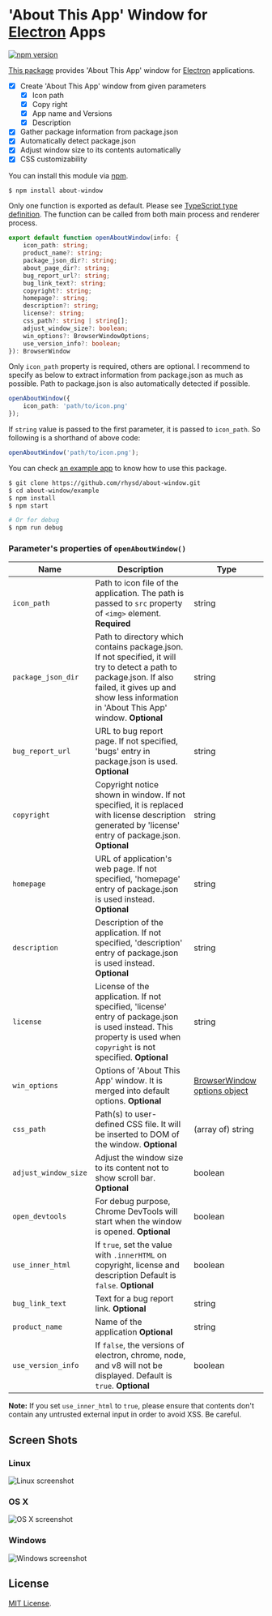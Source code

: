 'About This App' Window for [Electron](https://github.com/atom/electron) Apps
=============================================================================
[![npm version](https://badge.fury.io/js/about-window.svg)](https://www.npmjs.com/package/about-window)

[This package](https://www.npmjs.com/package/about-window) provides 'About This App' window for [Electron](https://github.com/atom/electron) applications.

- [x] Create 'About This App' window from given parameters
  - [x] Icon path
  - [x] Copy right
  - [x] App name and Versions
  - [x] Description
- [x] Gather package information from package.json
- [x] Automatically detect package.json
- [x] Adjust window size to its contents automatically
- [x] CSS customizability

You can install this module via [npm](https://www.npmjs.com/).

```sh
$ npm install about-window
```

Only one function is exported as default.  Please see [TypeScript type definition](index.d.ts).
The function can be called from both main process and renderer process.

```typescript
export default function openAboutWindow(info: {
    icon_path: string;
    product_name?: string;
    package_json_dir?: string;
    about_page_dir?: string;
    bug_report_url?: string;
    bug_link_text?: string;
    copyright?: string;
    homepage?: string;
    description?: string;
    license?: string;
    css_path?: string | string[];
    adjust_window_size?: boolean;
    win_options?: BrowserWindowOptions;
    use_version_info?: boolean;
}): BrowserWindow
```

Only `icon_path` property is required, others are optional.
I recommend to specify as below to extract information from package.json as much as possible.
Path to package.json is also automatically detected if possible.

```typescript
openAboutWindow({
    icon_path: 'path/to/icon.png'
});
```

If `string` value is passed to the first parameter, it is passed to `icon_path`. So following is a shorthand of above code:

```typescript
openAboutWindow('path/to/icon.png');
```

You can check [an example app](example) to know how to use this package.

```sh
$ git clone https://github.com/rhysd/about-window.git
$ cd about-window/example
$ npm install
$ npm start

# Or for debug
$ npm run debug
```

### Parameter's properties of `openAboutWindow()`

| Name | Description | Type |
|------|-------------|------|
| `icon_path` | Path to icon file of the application. The path is passed to `src` property of `<img>` element. **Required** | string |
| `package_json_dir` | Path to directory which contains package.json.  If not specified, it will try to detect a path to package.json.  If also failed, it gives up and show less information in 'About This App' window. **Optional** | string |
| `bug_report_url` | URL to bug report page.  If not specified, 'bugs' entry in package.json is used. **Optional** | string |
| `copyright` | Copyright notice shown in window.  If not specified, it is replaced with license description generated by 'license' entry of package.json. **Optional** | string |
| `homepage` | URL of application's web page.  If not specified, 'homepage' entry of package.json is used instead. **Optional** | string |
| `description` | Description of the application.  If not specified, 'description' entry of package.json is used instead. **Optional** | string |
| `license` | License of the application.  If not specified, 'license' entry of package.json is used instead. This property is used when `copyright` is not specified. **Optional** | string |
| `win_options` | Options of 'About This App' window.  It is merged into default options. **Optional** | [BrowserWindow options object](https://github.com/atom/electron/blob/master/docs/api/browser-window.md#new-browserwindowoptions) |
| `css_path` | Path(s) to user-defined CSS file.  It will be inserted to DOM of the window. **Optional** | (array of) string |
| `adjust_window_size` | Adjust the window size to its content not to show scroll bar. **Optional** | boolean |
| `open_devtools` | For debug purpose, Chrome DevTools will start when the window is opened. **Optional** | boolean |
| `use_inner_html` | If `true`, set the value with `.innerHTML` on copyright, license and description Default is `false`. **Optional** | boolean |
| `bug_link_text` | Text for a bug report link. **Optional** | string |
| `product_name` | Name of the application **Optional** | string |
| `use_version_info` | If `false`, the versions of electron, chrome, node, and v8 will not be displayed. Default is `true`. **Optional** | boolean |

**Note:** If you set `use_inner_html` to `true`, please ensure that contents don't contain any untrusted external input
in order to avoid XSS. Be careful.

## Screen Shots

### Linux

![Linux screenshot](https://raw.githubusercontent.com/rhysd/ss/master/about-window/about-window-linux.png)

### OS X

![OS X screenshot](https://raw.githubusercontent.com/rhysd/ss/master/about-window/about-window-os-x.png)

### Windows

![Windows screenshot](https://raw.githubusercontent.com/rhysd/ss/master/about-window/about-window-windows.jpg)

## License

[MIT License](/LICENSE.txt).

